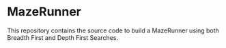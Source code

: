 # MazeRunner
This repository contains the source code to build a MazeRunner using both Breadth First and Depth First Searches.

